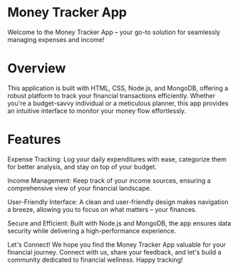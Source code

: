 # Money Tracker App
Welcome to the Money Tracker App – your go-to solution for seamlessly managing expenses and income! 

# Overview
This application is built with HTML, CSS, Node.js, and MongoDB, offering a robust platform to track your financial transactions efficiently. Whether you're a budget-savvy individual or a meticulous planner, this app provides an intuitive interface to monitor your money flow effortlessly.

# Features
Expense Tracking: Log your daily expenditures with ease, categorize them for better analysis, and stay on top of your budget.

Income Management: Keep track of your income sources, ensuring a comprehensive view of your financial landscape.

User-Friendly Interface: A clean and user-friendly design makes navigation a breeze, allowing you to focus on what matters – your finances.

Secure and Efficient: Built with Node.js and MongoDB, the app ensures data security while delivering a high-performance experience.

Let's Connect!
We hope you find the Money Tracker App valuable for your financial journey. Connect with us, share your feedback, and let's build a community dedicated to financial wellness. Happy tracking!
